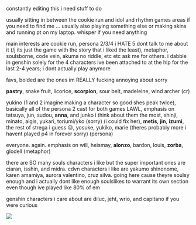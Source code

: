 constantly editing this i need stuff to do

usually sitting in between the cookie run and idol and rhythm games areas if you need to find me ... usually also playing something else or making skins and running pt on my laptop. whisper if you need anything

main interests are cookie run, persona 2/3/4 i HATE 5 dont talk to me about it (/j its just the game with the story that i liked the least), metaphor, soulsborne, code vein, akuma no riddle, etc etc ask me for others. i dabble in genshin solely for the 4 characters ive been attached to at the hip for the last 2-4 years; i dont actually play anymore



favs, bolded are the ones im REALLY fucking annoying about sorry

**pastry**, snake fruit, licorice, **scorpion**, sour belt, madeleine, wind archer (cr)

yukino (1 and 2 imagine making a character so good shes peak twice), basically all of the persona 2 cast for both games LAWL, emphasis on tatsuya, jun, sudou, **anna**, and junko i think about them the most, shinji, minato, aigis, yukari, toriumi/yko (sorry) (i could fix her), **metis**, **jin**, **izumi**, the rest of strega i guess 😒, yosuke, yukiko, marie (theres probably more i havent played p4 in forever sorry) (persona) 

everyone. again. emphasis on will, heismay, **alonzo**, bardon, louis, **zorba**, glodell (metaphor) 

there are SO many souls characters i like but the super important ones are ciaran, isshin, and midra. cdvn characters i like are yakumo shinonome, karen amamiya, aurora valentino, cruz silva. going here cause theyre soulsy enough and i actually dont like enough soulslikes to warrant its own section even though ive played like 80% of em

genshin characters i care about are diluc, jeht, wrio, and capitano if you were curious

![](https://komarev.com/ghpvc/?username=auroravalentino&color=969d69&style=pixel)
